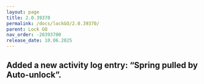 ```yaml
---
layout: page
title: 2.0.39370
permalink: /docs/lockGO/2.0.39370/
parent: Lock GO
nav_order: -20393700
release_date: 10.06.2025
---
```


## Added a new activity log entry: “Spring pulled by Auto-unlock”.
